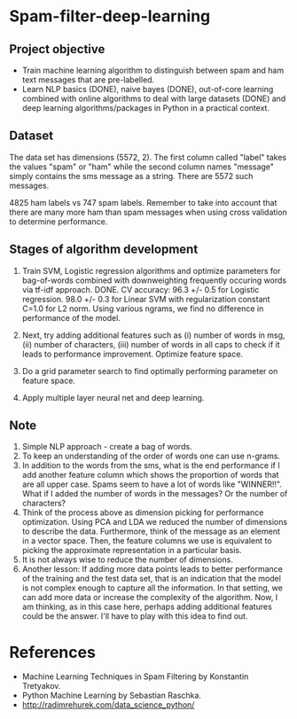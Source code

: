 Spam-filter-deep-learning
=========================

Project objective
-----------------

* Train machine learning algorithm to distinguish between spam and ham text messages that are pre-labelled.   
* Learn NLP basics (DONE), naive bayes (DONE), out-of-core learning combined with online algorithms to deal with large datasets (DONE) and deep learning algorithms/packages in Python in a practical context.   

Dataset 
-------

The data set has dimensions (5572, 2). The first column called "label" takes the values "spam" or "ham" while the second column names "message" simply contains the sms message as a string. There are 5572 such messages.  

4825 ham labels vs 747 spam labels. Remember to take into account that there are many more ham than spam messages when using cross validation to determine performance.

Stages of algorithm development
-------------------------------

1. Train SVM, Logistic regression algorithms and optimize parameters for bag-of-words combined with downweighting frequently occuring words via tf-idf approach. DONE. CV accuracy: 96.3 +/- 0.5 for Logistic regression. 98.0 +/- 0.3 for Linear SVM with regularization constant C=1.0 for L2 norm. Using various ngrams, we find no difference in performance of the model.  

2. Next, try adding additional features such as (i) number of words in msg, (ii) number of characters, (iii) number of words in all caps to check if it leads to performance improvement. Optimize feature space.    
3. Do a grid parameter search to find optimally performing parameter on feature space.   
4. Apply multiple layer neural net and deep learning.   

Note
----

1. Simple NLP approach - create a bag of words.   
2. To keep an understanding of the order of words one can use n-grams.   
3. In addition to the words from the sms, what is the end performance if I add another feature column which shows the proportion of words that are all upper case. Spams seem to have a lot of words like "WINNER!!". What if I added the number of words in the messages? Or the number of characters?   
4. Think of the process above as dimension picking for performance optimization. Using PCA and LDA we reduced the number of dimensions to describe the data. Furthermore, think of the message as an element in a vector space. Then, the feature columns we use is equivalent to picking the approximate representation in a particular basis.  
5. It is not always wise to reduce the number of dimensions.   
6. Another lesson: If adding more data points leads to better performance of the training and the test data set, that is an indication that the model is not complex enough to capture all the information. In that setting, we can add more data or increase the complexity of the algorithm. Now, I am thinking, as in this case here, perhaps adding additional features could be the answer. I'll have to play with this idea to find out.   

References
==========

* Machine Learning Techniques in Spam Filtering by Konstantin Tretyakov.  
* Python Machine Learning by Sebastian Raschka.   
* http://radimrehurek.com/data_science_python/   


